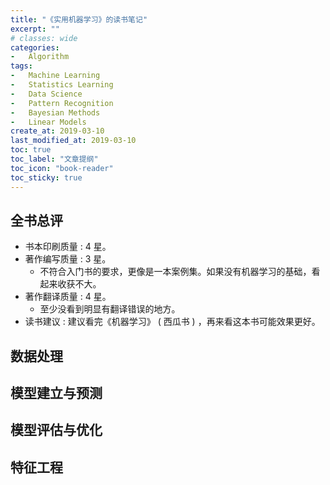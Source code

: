 ```yaml
---
title: "《实用机器学习》的读书笔记"
excerpt: ""
# classes: wide
categories:
-   Algorithm
tags:
-   Machine Learning
-   Statistics Learning
-   Data Science
-   Pattern Recognition
-   Bayesian Methods
-   Linear Models
create_at: 2019-03-10
last_modified_at: 2019-03-10
toc: true
toc_label: "文章提纲"
toc_icon: "book-reader"
toc_sticky: true
---
```


## 全书总评

-   书本印刷质量 : 4 星。
-   著作编写质量 : 3 星。
    -   不符合入门书的要求，更像是一本案例集。如果没有机器学习的基础，看起来收获不大。
-   著作翻译质量 : 4 星。
    -   至少没看到明显有翻译错误的地方。
-   读书建议 : 建议看完《机器学习》 ( 西瓜书 ) ，再来看这本书可能效果更好。

## 数据处理

## 模型建立与预测

## 模型评估与优化

## 特征工程
